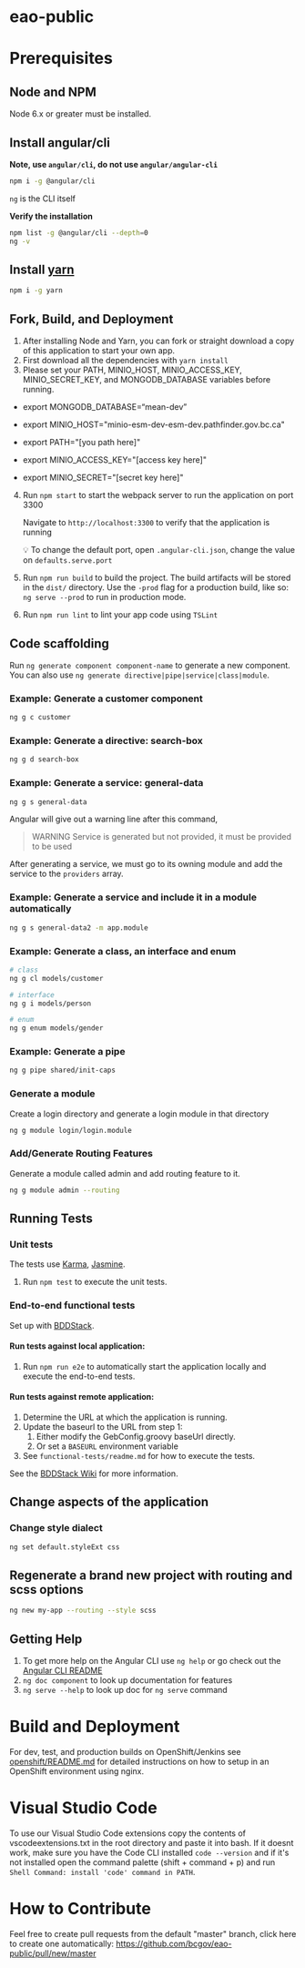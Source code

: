 # eao-public

# Prerequisites

## Node and NPM

Node 6.x or greater must be installed.

## Install angular/cli

**Note, use `angular/cli`, do not use `angular/angular-cli`**

```bash
npm i -g @angular/cli
```

`ng` is the CLI itself


**Verify the installation**

```bash
npm list -g @angular/cli --depth=0
ng -v
```

## Install [yarn](https://yarnpkg.com/lang/en/docs/install/#alternatives-tab)

```bash
npm i -g yarn
```

## Fork, Build, and Deployment

1. After installing Node and Yarn, you can fork or straight download a copy of this application to start your own app.
2. First download all the dependencies with `yarn install`
3. Please set your PATH, MINIO_HOST, MINIO_ACCESS_KEY, MINIO_SECRET_KEY, and             MONGODB_DATABASE variables before running.


 - export MONGODB_DATABASE=“mean-dev”

 - export MINIO_HOST="minio-esm-dev-esm-dev.pathfinder.gov.bc.<i></i>ca"

 - export PATH="[you path here]"

 - export MINIO_ACCESS_KEY="[access key here]"

 - export MINIO_SECRET="[secret key here]"
4. Run `npm start` to start the webpack server to run the application on port 3300

    Navigate to `http://localhost:3300` to verify that the application is running

    :bulb: To change the default port, open `.angular-cli.json`, change the value on `defaults.serve.port`

5. Run `npm run build` to build the project. The build artifacts will be stored in the `dist/` directory. Use the `-prod` flag for a production build, like so: `ng serve --prod` to run in production mode.
6. Run `npm run lint` to lint your app code using `TSLint`

## Code scaffolding

Run `ng generate component component-name` to generate a new component. You can also use `ng generate directive|pipe|service|class|module`.

### Example: Generate a customer component

```bash
ng g c customer
```

### Example: Generate a directive: search-box

```bash
ng g d search-box
```

### Example: Generate a service: general-data

```bash
ng g s general-data
```

Angular will give out a warning line after this command,

> WARNING Service is generated but not provided, it must be provided to be used

After generating a service, we must go to its owning module and add the service to the `providers` array.

### Example: Generate a service and include it in a module automatically

```bash
ng g s general-data2 -m app.module
```

### Example: Generate a class, an interface and enum

```bash
# class
ng g cl models/customer

# interface
ng g i models/person

# enum
ng g enum models/gender
```

### Example: Generate a pipe

```bash
ng g pipe shared/init-caps
```

### Generate a module

Create a login directory and generate a login module in that directory

```bash
ng g module login/login.module
```

### Add/Generate Routing Features

Generate a module called admin and add routing feature to it.

```bash
ng g module admin --routing
```

## Running Tests

### Unit tests

The tests use [Karma](https://karma-runner.github.io), [Jasmine](https://jasmine.github.io/).
1. Run `npm test` to execute the unit tests.

### End-to-end functional tests

Set up with [BDDStack](https://github.com/BCDevOps/BDDStack).

#### Run tests against local application:

1. Run `npm run e2e` to automatically start the application locally and execute the end-to-end tests.

#### Run tests against remote application:

1. Determine the URL at which the application is running.
2. Update the baseurl to the URL from step 1:
    1. Either modify the GebConfig.groovy baseUrl directly.
    2. Or set a `BASEURL` environment variable
3. See `functional-tests/readme.md` for how to execute the tests.

See the [BDDStack Wiki](https://github.com/BCDevOps/BDDStack/wiki) for more information.

## Change aspects of the application

### Change style dialect

```bash
ng set default.styleExt css
```

## Regenerate a brand new project with routing and scss options

```bash
ng new my-app --routing --style scss
```

## Getting Help

1. To get more help on the Angular CLI use `ng help` or go check out the [Angular CLI README](https://github.com/angular/angular-cli/blob/master/README.md)
1. `ng doc component` to look up documentation for features
1. `ng serve --help` to look up doc for `ng serve` command

# Build and Deployment

For dev, test, and production builds on OpenShift/Jenkins see [openshift/README.md](https://github.com/bcgov/eao-public/blob/master/openshift/README.md) for detailed instructions on how to setup in an OpenShift environment using nginx.

# Visual Studio Code

To use our Visual Studio Code extensions copy the contents of vscodeextensions.txt in the root directory and paste it into bash. If it doesnt work, make sure you have the Code CLI installed `code --version` and if it's not installed open the command palette (shift + command + p) and run `Shell Command: install 'code' command in PATH`.

# How to Contribute

Feel free to create pull requests from the default "master" branch, click here to create one automatically: https://github.com/bcgov/eao-public/pull/new/master
